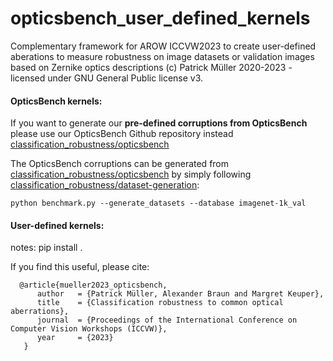 # opticsbench_user_defined_kernels
Complementary framework for AROW ICCVW2023 to create user-defined aberations to measure robustness on image datasets or validation images based on Zernike optics descriptions (c) Patrick Müller 2020-2023 - licensed under GNU General Public license v3.


#### OpticsBench kernels:
If you want to generate our **pre-defined corruptions from OpticsBench** please use our OpticsBench Github repository instead [classification_robustness/opticsbench](https://github.com/PatMue/classification_robustness/tree/main/opticsbench)

The OpticsBench corruptions can be generated from [classification_robustness/opticsbench](https://github.com/PatMue/classification_robustness/tree/main/opticsbench) by simply following [classification_robustness/dataset-generation](https://github.com/PatMue/classification_robustness/tree/main?tab=readme-ov-file#dataset-generation):
```
python benchmark.py --generate_datasets --database imagenet-1k_val  
```

#### User-defined kernels:
notes:
pip install . 



If you find this useful, please cite: 

```
  @article{mueller2023_opticsbench,
      author   = {Patrick Müller, Alexander Braun and Margret Keuper},
      title    = {Classification robustness to common optical aberrations},
      journal  = {Proceedings of the International Conference on Computer Vision Workshops (ICCVW)},
      year     = {2023}
   }
```
